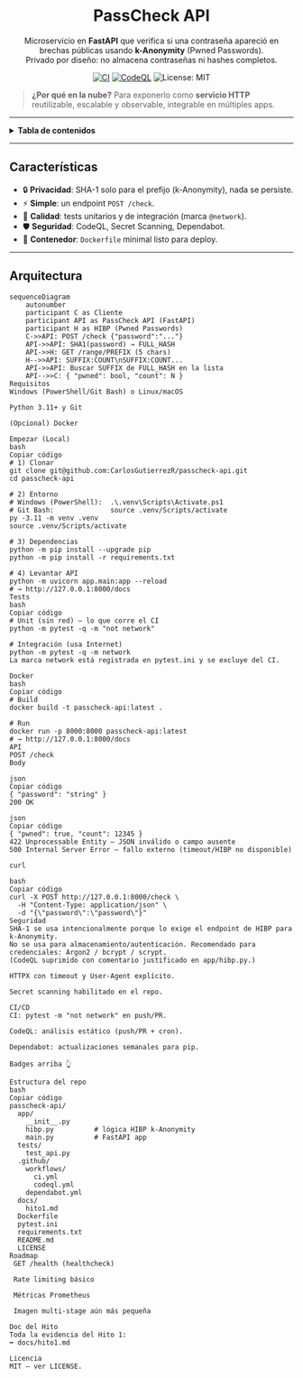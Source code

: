 <div align="center">

# PassCheck API

Microservicio en **FastAPI** que verifica si una contraseña apareció en brechas públicas usando **k-Anonymity** (Pwned Passwords).  
Privado por diseño: no almacena contraseñas ni hashes completos.

[![CI](https://github.com/CarlosGutierrezR/passcheck-api/actions/workflows/ci.yml/badge.svg)](https://github.com/CarlosGutierrezR/passcheck-api/actions/workflows/ci.yml)
[![CodeQL](https://github.com/CarlosGutierrezR/passcheck-api/actions/workflows/codeql.yml/badge.svg)](https://github.com/CarlosGutierrezR/passcheck-api/actions/workflows/codeql.yml)
![License: MIT](https://img.shields.io/badge/License-MIT-green.svg)

</div>

> **¿Por qué en la nube?** Para exponerlo como **servicio HTTP** reutilizable, escalable y observable, integrable en múltiples apps.

---

<details>
<summary><strong>Tabla de contenidos</strong></summary>

- [Características](#características)
- [Arquitectura](#arquitectura)
- [Requisitos](#requisitos)
- [Empezar (Local)](#empezar-local)
- [Tests](#tests)
- [Docker](#docker)
- [API](#api)
- [Seguridad](#seguridad)
- [CI/CD](#cicd)
- [Estructura del repo](#estructura-del-repo)
- [Roadmap](#roadmap)
- [Doc del Hito](#doc-del-hito)
- [Licencia](#licencia)

</details>

---

## Características

- 🔒 **Privacidad**: SHA-1 solo para el prefijo (k-Anonymity), nada se persiste.  
- ⚡ **Simple**: un endpoint `POST /check`.  
- 🧪 **Calidad**: tests unitarios y de integración (marca `@network`).  
- 🛡️ **Seguridad**: CodeQL, Secret Scanning, Dependabot.  
- 🐳 **Contenedor**: `Dockerfile` minimal listo para deploy.

---

## Arquitectura

```mermaid
sequenceDiagram
    autonumber
    participant C as Cliente
    participant API as PassCheck API (FastAPI)
    participant H as HIBP (Pwned Passwords)
    C->>API: POST /check {"password":"..."}
    API->>API: SHA1(password) → FULL_HASH
    API->>H: GET /range/PREFIX (5 chars)
    H-->>API: SUFFIX:COUNT\nSUFFIX:COUNT...
    API->>API: Buscar SUFFIX de FULL_HASH en la lista
    API-->>C: { "pwned": bool, "count": N }
Requisitos
Windows (PowerShell/Git Bash) o Linux/macOS

Python 3.11+ y Git

(Opcional) Docker

Empezar (Local)
bash
Copiar código
# 1) Clonar
git clone git@github.com:CarlosGutierrezR/passcheck-api.git
cd passcheck-api

# 2) Entorno
# Windows (PowerShell):  .\.venv\Scripts\Activate.ps1
# Git Bash:              source .venv/Scripts/activate
py -3.11 -m venv .venv
source .venv/Scripts/activate

# 3) Dependencias
python -m pip install --upgrade pip
python -m pip install -r requirements.txt

# 4) Levantar API
python -m uvicorn app.main:app --reload
# → http://127.0.0.1:8000/docs
Tests
bash
Copiar código
# Unit (sin red) — lo que corre el CI
python -m pytest -q -m "not network"

# Integración (usa Internet)
python -m pytest -q -m network
La marca network está registrada en pytest.ini y se excluye del CI.

Docker
bash
Copiar código
# Build
docker build -t passcheck-api:latest .

# Run
docker run -p 8000:8000 passcheck-api:latest
# → http://127.0.0.1:8000/docs
API
POST /check
Body

json
Copiar código
{ "password": "string" }
200 OK

json
Copiar código
{ "pwned": true, "count": 12345 }
422 Unprocessable Entity — JSON inválido o campo ausente
500 Internal Server Error — fallo externo (timeout/HIBP no disponible)

curl

bash
Copiar código
curl -X POST http://127.0.0.1:8000/check \
  -H "Content-Type: application/json" \
  -d "{\"password\":\"password\"}"
Seguridad
SHA-1 se usa intencionalmente porque lo exige el endpoint de HIBP para k-Anonymity.
No se usa para almacenamiento/autenticación. Recomendado para credenciales: Argon2 / bcrypt / scrypt.
(CodeQL suprimido con comentario justificado en app/hibp.py.)

HTTPX con timeout y User-Agent explícito.

Secret scanning habilitado en el repo.

CI/CD
CI: pytest -m "not network" en push/PR.

CodeQL: análisis estático (push/PR + cron).

Dependabot: actualizaciones semanales para pip.

Badges arriba 👆

Estructura del repo
bash
Copiar código
passcheck-api/
  app/
    __init__.py
    hibp.py          # lógica HIBP k-Anonymity
    main.py          # FastAPI app
  tests/
    test_api.py
  .github/
    workflows/
      ci.yml
      codeql.yml
    dependabot.yml
  docs/
    hito1.md
  Dockerfile
  pytest.ini
  requirements.txt
  README.md
  LICENSE
Roadmap
 GET /health (healthcheck)

 Rate limiting básico

 Métricas Prometheus

 Imagen multi-stage aún más pequeña

Doc del Hito
Toda la evidencia del Hito 1:
➡️ docs/hito1.md

Licencia
MIT — ver LICENSE.
